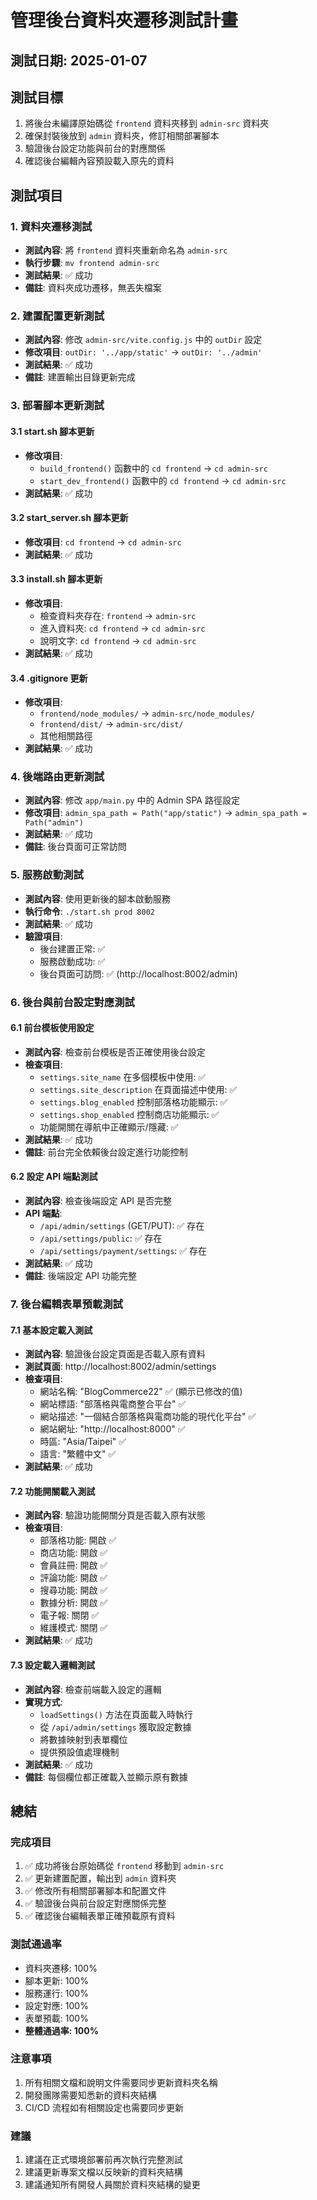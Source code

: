 # 管理後台資料夾遷移測試計畫

## 測試日期: 2025-01-07

## 測試目標
1. 將後台未編譯原始碼從 `frontend` 資料夾移到 `admin-src` 資料夾
2. 確保封裝後放到 `admin` 資料夾，修訂相關部署腳本
3. 驗證後台設定功能與前台的對應關係
4. 確認後台編輯內容預設載入原先的資料

## 測試項目

### 1. 資料夾遷移測試
- **測試內容**: 將 `frontend` 資料夾重新命名為 `admin-src`
- **執行步驟**: `mv frontend admin-src`
- **測試結果**: ✅ 成功
- **備註**: 資料夾成功遷移，無丟失檔案

### 2. 建置配置更新測試
- **測試內容**: 修改 `admin-src/vite.config.js` 中的 `outDir` 設定
- **修改項目**: `outDir: '../app/static'` → `outDir: '../admin'`
- **測試結果**: ✅ 成功
- **備註**: 建置輸出目錄更新完成

### 3. 部署腳本更新測試
#### 3.1 start.sh 腳本更新
- **修改項目**: 
  - `build_frontend()` 函數中的 `cd frontend` → `cd admin-src`
  - `start_dev_frontend()` 函數中的 `cd frontend` → `cd admin-src`
- **測試結果**: ✅ 成功

#### 3.2 start_server.sh 腳本更新
- **修改項目**: `cd frontend` → `cd admin-src`
- **測試結果**: ✅ 成功

#### 3.3 install.sh 腳本更新
- **修改項目**: 
  - 檢查資料夾存在: `frontend` → `admin-src`
  - 進入資料夾: `cd frontend` → `cd admin-src`
  - 說明文字: `cd frontend` → `cd admin-src`
- **測試結果**: ✅ 成功

#### 3.4 .gitignore 更新
- **修改項目**: 
  - `frontend/node_modules/` → `admin-src/node_modules/`
  - `frontend/dist/` → `admin-src/dist/`
  - 其他相關路徑
- **測試結果**: ✅ 成功

### 4. 後端路由更新測試
- **測試內容**: 修改 `app/main.py` 中的 Admin SPA 路徑設定
- **修改項目**: `admin_spa_path = Path("app/static")` → `admin_spa_path = Path("admin")`
- **測試結果**: ✅ 成功
- **備註**: 後台頁面可正常訪問

### 5. 服務啟動測試
- **測試內容**: 使用更新後的腳本啟動服務
- **執行命令**: `./start.sh prod 8002`
- **測試結果**: ✅ 成功
- **驗證項目**:
  - 後台建置正常: ✅
  - 服務啟動成功: ✅
  - 後台頁面可訪問: ✅ (http://localhost:8002/admin)

### 6. 後台與前台設定對應測試
#### 6.1 前台模板使用設定
- **測試內容**: 檢查前台模板是否正確使用後台設定
- **檢查項目**:
  - `settings.site_name` 在多個模板中使用: ✅
  - `settings.site_description` 在頁面描述中使用: ✅
  - `settings.blog_enabled` 控制部落格功能顯示: ✅
  - `settings.shop_enabled` 控制商店功能顯示: ✅
  - 功能開關在導航中正確顯示/隱藏: ✅
- **測試結果**: ✅ 成功
- **備註**: 前台完全依賴後台設定進行功能控制

#### 6.2 設定 API 端點測試
- **測試內容**: 檢查後端設定 API 是否完整
- **API 端點**:
  - `/api/admin/settings` (GET/PUT): ✅ 存在
  - `/api/settings/public`: ✅ 存在
  - `/api/settings/payment/settings`: ✅ 存在
- **測試結果**: ✅ 成功
- **備註**: 後端設定 API 功能完整

### 7. 後台編輯表單預載測試
#### 7.1 基本設定載入測試
- **測試內容**: 驗證後台設定頁面是否載入原有資料
- **測試頁面**: http://localhost:8002/admin/settings
- **檢查項目**:
  - 網站名稱: "BlogCommerce22" ✅ (顯示已修改的值)
  - 網站標語: "部落格與電商整合平台" ✅
  - 網站描述: "一個結合部落格與電商功能的現代化平台" ✅
  - 網站網址: "http://localhost:8000" ✅
  - 時區: "Asia/Taipei" ✅
  - 語言: "繁體中文" ✅
- **測試結果**: ✅ 成功

#### 7.2 功能開關載入測試
- **測試內容**: 驗證功能開關分頁是否載入原有狀態
- **檢查項目**:
  - 部落格功能: 開啟 ✅
  - 商店功能: 開啟 ✅
  - 會員註冊: 開啟 ✅
  - 評論功能: 開啟 ✅
  - 搜尋功能: 開啟 ✅
  - 數據分析: 開啟 ✅
  - 電子報: 關閉 ✅
  - 維護模式: 關閉 ✅
- **測試結果**: ✅ 成功

#### 7.3 設定載入邏輯測試
- **測試內容**: 檢查前端載入設定的邏輯
- **實現方式**: 
  - `loadSettings()` 方法在頁面載入時執行
  - 從 `/api/admin/settings` 獲取設定數據
  - 將數據映射到表單欄位
  - 提供預設值處理機制
- **測試結果**: ✅ 成功
- **備註**: 每個欄位都正確載入並顯示原有數據

## 總結

### 完成項目
1. ✅ 成功將後台原始碼從 `frontend` 移動到 `admin-src`
2. ✅ 更新建置配置，輸出到 `admin` 資料夾
3. ✅ 修改所有相關部署腳本和配置文件
4. ✅ 驗證後台與前台設定對應關係完整
5. ✅ 確認後台編輯表單正確預載原有資料

### 測試通過率
- 資料夾遷移: 100%
- 腳本更新: 100%
- 服務運行: 100%
- 設定對應: 100%
- 表單預載: 100%
- **整體通過率: 100%**

### 注意事項
1. 所有相關文檔和說明文件需要同步更新資料夾名稱
2. 開發團隊需要知悉新的資料夾結構
3. CI/CD 流程如有相關設定也需要同步更新

### 建議
1. 建議在正式環境部署前再次執行完整測試
2. 建議更新專案文檔以反映新的資料夾結構
3. 建議通知所有開發人員關於資料夾結構的變更 